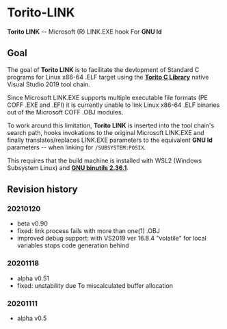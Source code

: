 # Torito-LINK

**Torito LINK** -- Microsoft (R) LINK.EXE hook For **GNU ld**

## Goal
The goal of **Torito LINK** is to  facilitate the devlopment of Standard C programs for Linux x86-64 .ELF target
using the [**Torito C Library**](https://github.com/KilianKegel/torito-C-Library#torito-c-library) native Visual 
Studio 2019 tool chain.

Since Microsoft LINK.EXE supports multiple executable file formats (PE COFF .EXE and .EFI)
it is currently unable to link Linux x86-64 .ELF binaries out of the Microsoft COFF .OBJ modules.

To work around this limitation, **Torito LINK** is inserted into the tool chain's search path,
hooks invokations to the original Microsoft LINK.EXE and finally translates/replaces
LINK.EXE parameters to the equivalent **GNU ld** parameters -- when linking for `/SUBSYSTEM:POSIX`.

This requires that the build machine is installed with WSL2 (Windows Subsystem Linux) and [**GNU binutils 2.36.1**](https://sourceware.org/pub/binutils/releases/binutils-2.36.1.tar.xz).


## Revision history
### 20210120
* beta v0.90
* fixed: link process fails with more than one(1) .OBJ
* improved debug support: with VS2019 ver 16.8.4 "volatile" for local variables stops
  code generation behind

### 20201118
* alpha v0.51
* fixed: unstability due To miscalculated buffer allocation

### 20201111
* alpha v0.5
